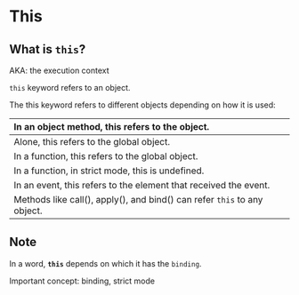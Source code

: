 # This

## What is `this`?

AKA: the execution context

`this` keyword refers to an object.

The this keyword refers to different objects depending on how it is used:


| In an object method, this refers to the object.                          |
| :------------------------------------------------------------------------- |
| Alone, this refers to the global object.                                 |
| In a function, this refers to the global object.                         |
| In a function, in strict mode, this is undefined.                        |
| In an event, this refers to the element that received the event.         |
| Methods like call(), apply(), and bind() can refer `this` to any object. |

## Note

In a word, **`this`** depends on which it has the `binding`.

Important concept: binding, strict mode
